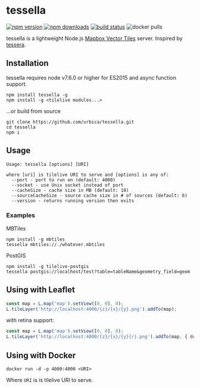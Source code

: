 # tessella

[![npm version](https://img.shields.io/npm/v/tessella.svg)](https://www.npmjs.com/package/tessella)
[![npm downloads](https://img.shields.io/npm/dt/tessella.svg)](https://www.npmjs.com/package/tessella)
[![build status](https://travis-ci.org/urbica/tessella.svg?branch=master)](https://travis-ci.org/urbica/tessella)
![docker pulls](https://img.shields.io/docker/pulls/urbica/tessella.svg)

tessella is a lightweight Node.js [Mapbox Vector Tiles](https://github.com/mapbox/vector-tile-spec) server.
Inspired by [tessera](https://github.com/mojodna/tessera).

## Installation

tessella requires node v7.6.0 or higher for ES2015 and async function support.

```shell
npm install tessella -g
npm install -g <tilelive modules...>
```

...or build from source

```shell
git clone https://github.com/urbica/tessella.git
cd tessella
npm i
```

## Usage

```shell
Usage: tessella [options] [URI]

where [uri] is tilelive URI to serve and [options] is any of:
  --port - port to run on (default: 4000)
  --socket - use Unix socket instead of port
  --cacheSize - cache size in MB (default: 10)
  --sourceCacheSize - source cache size in # of sources (default: 6)
  --version - returns running version then exits
```

### Examples

MBTiles

```shell
npm install -g mbtiles
tessella mbtiles://./whatever.mbtiles
```

PostGIS

```shell
npm install -g tilelive-postgis
tessella postgis://localhost/test?table=tableName&geometry_field=geom
```

## Using with Leaflet

```js
const map = L.map('map').setView([0, 0], 0);
L.tileLayer('http://localhost:4000/{z}/{x}/{y}.png').addTo(map);
```

with retina support:

```js
const map = L.map('map').setView([0, 0], 0);
L.tileLayer('http://localhost:4000/{z}/{x}/{y}{r}.png').addTo(map, { detectRetina: true });
```

## Using with Docker

```shell
docker run -d -p 4000:4000 <URI>
```

Where `URI` is is tilelive URI to serve.
